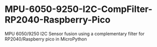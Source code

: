 # MPU-6050-9250-I2C-CompFilter-RP2040-Raspberry-Pico
MPU 6050/9250 I2C Sensor fusion using a complementary filter for RP2040/Raspberry pico in MicroPython

